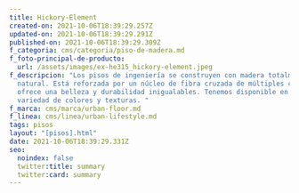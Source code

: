 ```yaml
---
title: Hickory-Element
created-on: 2021-10-06T18:39:29.257Z
updated-on: 2021-10-06T18:39:29.291Z
published-on: 2021-10-06T18:39:29.309Z
f_categoria: cms/categoria/piso-de-madera.md
f_foto-principal-de-producto:
  url: /assets/images/ex-he315_hickory-element.jpeg
f_descripcion: "Los pisos de ingeniería se construyen con madera totalmente
  natural. Está reforzada por un núcleo de fibra cruzada de múltiples capas, que
  ofrece una belleza y durabilidad inigualables. Tenemos disponible en una
  variedad de colores y texturas. "
f_marca: cms/marca/urban-floor.md
f_linea: cms/linea/urban-lifestyle.md
tags: pisos
layout: "[pisos].html"
date: 2021-10-06T18:39:29.331Z
seo:
  noindex: false
  twitter:title: summary
  twitter:card: summary
---
```

